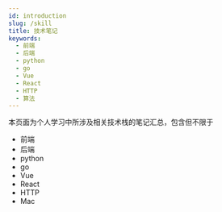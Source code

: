 ```yaml
---
id: introduction
slug: /skill
title: 技术笔记
keywords:
  - 前端
  - 后端
  - python
  - go
  - Vue
  - React
  - HTTP
  - 算法
---
```


本页面为个人学习中所涉及相关技术栈的笔记汇总，包含但不限于

- 前端
- 后端
- python
- go
- Vue
- React
- HTTP
- Mac
